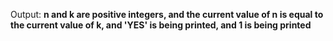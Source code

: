 Output: **n and k are positive integers, and the current value of n is equal to the current value of k, and 'YES' is being printed, and 1 is being printed**